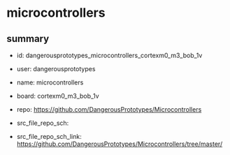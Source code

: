 # microcontrollers
 
## summary 
* id: dangerousprototypes_microcontrollers_cortexm0_m3_bob_1v
* user: dangerousprototypes
* name: microcontrollers
* board: cortexm0_m3_bob_1v
* repo: https://github.com/DangerousPrototypes/Microcontrollers



* src_file_repo_sch: 
* src_file_repo_sch_link: https://github.com/DangerousPrototypes/Microcontrollers/tree/master/




